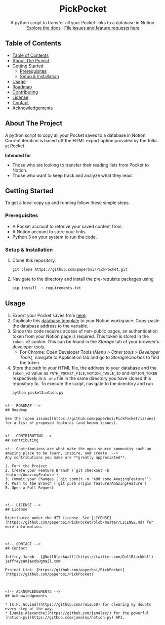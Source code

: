 
<!-- PROJECT OVERVIEW -->
<br />
  <h1 align="center">PickPocket</h1>
  <p align="center">
    A python script to transfer all your Pocket links to a database in Notion. 
    <br />
    <a href="https://github.com/paperboi/PickPocket">Explore the docs</a>
    ·
    <a href="https://github.com/paperboi/PickPocket/issues">File issues and feature requests here</a>
  </p>
</p>



<!-- TABLE OF CONTENTS -->
## Table of Contents

- [Table of Contents](#table-of-contents)
- [About The Project](#about-the-project)
- [Getting Started](#getting-started)
  - [Prerequisites](#prerequisites)
  - [Setup & Installation](#setup--installation)
- [Usage](#usage)
- [Roadmap](#roadmap)
- [Contributing](#contributing)
- [License](#license)
- [Contact](#contact)
- [Acknowledgements](#acknowledgements)



<!-- ABOUT THE PROJECT -->
## About The Project

A python script to copy all your Pocket saves to a database in Notion. Current iteration is based off the HTML export option provided by the folks at Pocket.

**Intended for**
- Those who are looking to transfer their reading lists from Pocket to Notion.
- Those who want to keep track and analyze what they read.


<!-- GETTING STARTED -->
## Getting Started

To get a local copy up and running follow these simple steps.

### Prerequisites

* A Pocket account to retreive your saved content from.
* A Notion account to store your links.
* Python 3 on your system to run the code.
  
### Setup & Installation
 
1. Clone this repository.
    ```sh
    git clone https://github.com/paperboi/PickPocket.git
    ```
2. Navigate to the directory and install the pre-requisite packages using
   ```sh
   pip install -r requirements.txt
   ```

<!-- USAGE EXAMPLES -->
## Usage
1. Export your Pocket saves from [here](https://help.getpocket.com/article/1015-exporting-your-pocket-list).
2. Duplicate this [database template](https://www.notion.so/personaljeff/e4a0751a114842c6b2b238218e52e7d2?v=062127a6aa4341fb98e6d74b0eadfc4c) to your Notion workspace. Copy-paste the database address to the  variable.
3. Since this code requires access of non-public pages, an authentication token from your Notion page is required. This token is stored in the `token_v2` cookie. This can be found in the *Storage* tab of your browser's developer tools.
   - For Chrome: Open Developer Tools (*Menu > Other tools > Developer Tools*), navigate to Application tab and go to *Storage\Cookies* to find the token.
4. Store the path to your HTML file, the address to your database and the `token_v2` value as `PATH_POCKET_FILE`, `NOTION_TABLE_ID` and `NOTION_TOKEN` respectively in a `.env` file in the same directory you have cloned this repository to. 
To execute the script, navigate to the directory and run
   ```
   python pocket2notion.py
  ```

<!-- ROADMAP -->
## Roadmap

See the [open issues](https://github.com/paperboi/PickPocket/issues) for a list of proposed features (and known issues).


<!-- CONTRIBUTING -->
## Contributing

<!-- Contributions are what make the open source community such an amazing place to be learn, inspire, and create. -->
Any contributions you make are **greatly appreciated**.

1. Fork the Project
2. Create your Feature Branch (`git checkout -b feature/AmazingFeature`)
3. Commit your Changes (`git commit -m 'Add some AmazingFeature'`)
4. Push to the Branch (`git push origin feature/AmazingFeature`)
5. Open a Pull Request



<!-- LICENSE -->
## License

Distributed under the MIT License. See [LICENSE](https://github.com/paperboi/PickPocket/blob/master/LICENSE.md) for more information.



<!-- CONTACT -->
## Contact

Jeffrey Jacob - [@DullBlackWall](https://twitter.com/DullBlackWall) - jeffreysamjacob@gmail.com

Project Link: [https://github.com/paperboi/PickPocket](https://github.com/paperboi/PickPocket)



<!-- ACKNOWLEDGEMENTS -->
## Acknowledgements

* [K.P. Govind](https://github.com/reisub0) for clearing my doubts every step of the way.
* [Jamie Alexandre](https://github.com/jamalex/) for the powerful [notion-py](https://github.com/jamalex/notion-py) API.
